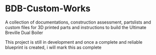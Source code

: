 # BDB-Custom-Works
A collection of documentations, construction assessment, partslists and custom files for 3D printed parts and instructions to build the Ultimate Breville Dual Boiler

This project is still in development and once a complete and reliable blueprint is created, i will mark this as complete
